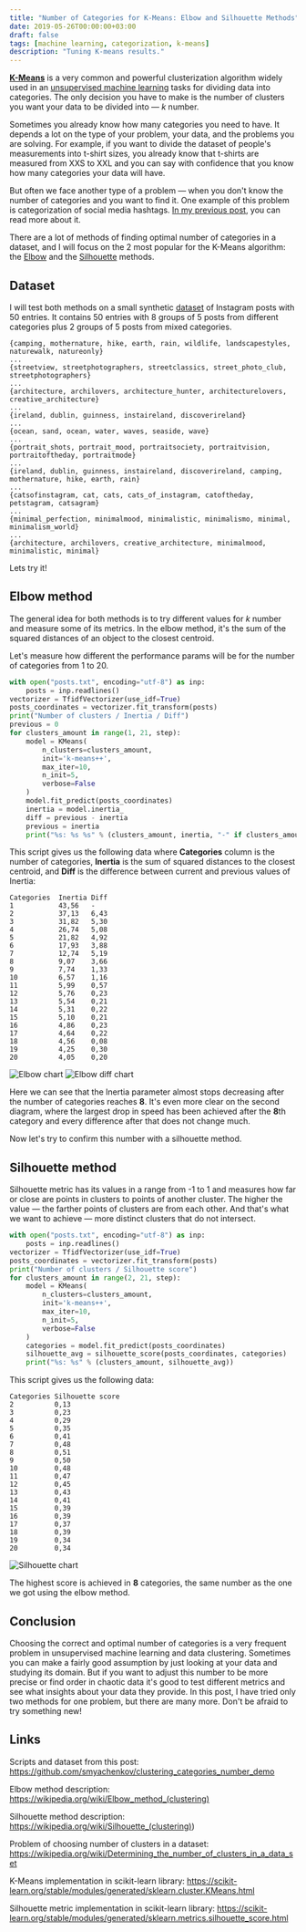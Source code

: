 ```yaml
---
title: "Number of Categories for K-Means: Elbow and Silhouette Methods"
date: 2019-05-26T00:00:00+03:00
draft: false
tags: [machine learning, categorization, k-means]
description: "Tuning K-means results."
---
```


[**K-Means**](https://wikipedia.org/wiki/K-means_clustering) is a very common and powerful clusterization algorithm widely used in an [unsupervised machine learning](https://wikipedia.org/wiki/Unsupervised_learning) tasks for dividing data into categories.
The only decision you have to make is the number of clusters you want your data to be divided into — _k_ number.

Sometimes you already know how many categories you need to have. It depends a lot on the type of your problem, your data, and the problems you are solving. For example, if you want to divide the dataset of people's measurements into t-shirt sizes, you already know that t-shirts are measured from XXS to XXL and you can say with confidence that you know how many categories your data will have.

But often we face another type of a problem — when you don't know the number of categories and you want to find it. One example of this problem is categorization of social media hashtags. [In my previous post](http://smyachenkov.com/posts/categorizing-instagram-tags-with-k-means/), you can read more about it.

There are a lot of methods of finding optimal number of categories in a dataset, and I will focus on the 2 most popular for the K-Means algorithm: the [Elbow](https://wikipedia.org/wiki/Elbow_method_(clustering)) and the [Silhouette](https://wikipedia.org/wiki/Silhouette_(clustering)) methods.

## Dataset

I will test both methods on a small synthetic [dataset](https://raw.githubusercontent.com/smyachenkov/clustering_categories_number_demo/master/posts.txt) of Instagram posts with 50 entries. It contains 50 entries with 8 groups of 5 posts from different categories plus 2 groups of 5 posts from mixed categories. 

```
{camping, mothernature, hike, earth, rain, wildlife, landscapestyles, naturewalk, natureonly}
...
{streetview, streetphotographers, streetclassics, street_photo_club, streetphotographers}
...
{architecture, archilovers, architecture_hunter, architecturelovers, creative_architecture}
...
{ireland, dublin, guinness, instaireland, discoverireland}
...
{ocean, sand, ocean, water, waves, seaside, wave}
...
{portrait_shots, portrait_mood, portraitsociety, portraitvision, portraitoftheday, portraitmode}
...
{ireland, dublin, guinness, instaireland, discoverireland, camping, mothernature, hike, earth, rain}
...
{catsofinstagram, cat, cats, cats_of_instagram, catoftheday, petstagram, catsagram}
...
{minimal_perfection, minimalmood, minimalistic, minimalismo, minimal, minimalism_world}
...
{architecture, archilovers, creative_architecture, minimalmood, minimalistic, minimal}
```

Lets try it!

## Elbow method

The general idea for both methods is to try different values for _k_ number and measure some of its metrics. In the elbow method, it's the sum of the squared distances of an object to the closest centroid.

Let's measure how different the performance params will be for the number of categories from 1 to 20.
``` python
with open("posts.txt", encoding="utf-8") as inp:
    posts = inp.readlines()
vectorizer = TfidfVectorizer(use_idf=True)
posts_coordinates = vectorizer.fit_transform(posts)
print("Number of clusters / Inertia / Diff")
previous = 0
for clusters_amount in range(1, 21, step):
    model = KMeans(
        n_clusters=clusters_amount,
        init='k-means++',
        max_iter=10,
        n_init=5,
        verbose=False
    )
    model.fit_predict(posts_coordinates)
    inertia = model.inertia_
    diff = previous - inertia
    previous = inertia
    print("%s: %s %s" % (clusters_amount, inertia, "-" if clusters_amount == 1 else diff))
```

This script gives us the following data where **Categories** column is the number of categories, **Inertia** is the sum of squared distances to the closest centroid, and **Diff** is the difference between current and previous values of Inertia:

```
Categories  Inertia Diff
1           43,56   -
2           37,13   6,43
3           31,82   5,30
4           26,74   5,08
5           21,82   4,92
6           17,93   3,88
7           12,74   5,19
8           9,07    3,66
9           7,74    1,33
10          6,57    1,16
11          5,99    0,57
12          5,76    0,23
13          5,54    0,21
14          5,31    0,22
15          5,10    0,21
16          4,86    0,23
17          4,64    0,22
18          4,56    0,08
19          4,25    0,30
20          4,05    0,20
```
![Elbow chart](/images/2_number-of-categories-for-k-means/elbow_chart.png)
![Elbow diff chart](/images/2_number-of-categories-for-k-means/elbow_diff_chart.png)

Here we can see that the Inertia parameter almost stops decreasing after the number of categories reaches **8**. It's even more clear on the second diagram, where the largest drop in speed has been achieved after the **8**th category and every difference after that does not change much.

Now let's try to confirm this number with a silhouette method.


## Silhouette method

Silhouette metric has its values in a range from -1 to 1 and measures how far or close are points in clusters to points of another cluster. The higher the value — the farther points of clusters are from each other. And that's what we want to achieve — more distinct clusters that do not intersect.

``` python
with open("posts.txt", encoding="utf-8") as inp:
    posts = inp.readlines()
vectorizer = TfidfVectorizer(use_idf=True)
posts_coordinates = vectorizer.fit_transform(posts)
print("Number of clusters / Silhouette score")
for clusters_amount in range(2, 21, step):
    model = KMeans(
        n_clusters=clusters_amount,
        init='k-means++',
        max_iter=10,
        n_init=5,
        verbose=False
    )
    categories = model.fit_predict(posts_coordinates)
    silhouette_avg = silhouette_score(posts_coordinates, categories)
    print("%s: %s" % (clusters_amount, silhouette_avg))
```


This script gives us the following data:

```
Categories Silhouette score
2          0,13
3          0,23
4          0,29
5          0,35
6          0,41
7          0,48
8          0,51
9          0,50
10         0,48
11         0,47
12         0,45
13         0,43
14         0,41
15         0,39
16         0,39
17         0,37
18         0,39
19         0,34
20         0,34
```

![Silhouette chart](/images/2_number-of-categories-for-k-means/silhouette.png)

The highest score is achieved in **8** categories, the same number as the one we got using the elbow method.

## Conclusion

Choosing the correct and optimal number of categories is a very frequent problem in unsupervised machine learning and data clustering. Sometimes you can make a fairly good assumption by just looking at your data and studying its domain. But if you want to adjust this number to be more precise or find order in chaotic data it's good to test different metrics and see what insights about your data they provide. In this post, I have tried only two methods for one problem, but there are many more. Don't be afraid to try something new!

## Links

Scripts and dataset from this post: https://github.com/smyachenkov/clustering_categories_number_demo

Elbow method description: https://wikipedia.org/wiki/Elbow_method_(clustering)

Silhouette method description: https://wikipedia.org/wiki/Silhouette_(clustering))

Problem of choosing number of clusters in a dataset: https://wikipedia.org/wiki/Determining_the_number_of_clusters_in_a_data_set

K-Means implementation in scikit-learn library: https://scikit-learn.org/stable/modules/generated/sklearn.cluster.KMeans.html

Silhouette metric implementation in scikit-learn library: https://scikit-learn.org/stable/modules/generated/sklearn.metrics.silhouette_score.html
